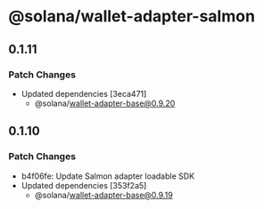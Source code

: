 # @solana/wallet-adapter-salmon

## 0.1.11

### Patch Changes

-   Updated dependencies [3eca471]
    -   @solana/wallet-adapter-base@0.9.20

## 0.1.10

### Patch Changes

-   b4f06fe: Update Salmon adapter loadable SDK
-   Updated dependencies [353f2a5]
    -   @solana/wallet-adapter-base@0.9.19
